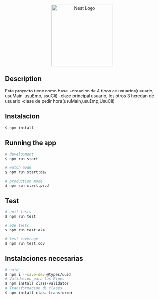 <p align="center">
  <a href="http://nestjs.com/" target="blank"><img src="https://nestjs.com/img/logo-small.svg" width="200" alt="Nest Logo" /></a>
</p>

[circleci-image]: https://img.shields.io/circleci/build/github/nestjs/nest/master?token=abc123def456
[circleci-url]: https://circleci.com/gh/nestjs/nest


## Description

Este proyecto tiene como base:
  -creacion de 4 tipos de usuarios(usuario, usuMain, usuEmp, usuCli)
  -clase principal usuario, los otros 3 heredan de usuario
  -clase de pedir hora(usuMain,usuEmp,UsuCli)

## Instalacion

```bash
$ npm install
```

## Running the app

```bash
# development
$ npm run start

# watch mode
$ npm run start:dev

# production mode
$ npm run start:prod
```

## Test

```bash
# unit tests
$ npm run test

# e2e tests
$ npm run test:e2e

# test coverage
$ npm run test:cov
```


## Instalaciones necesarias

```bash
# uuid
$ npm i --save-dev @types/uuid
# Validacion para los Pipes
$ npm install class-validator
# Transformacion de clases
$ npm install class-transformer
```